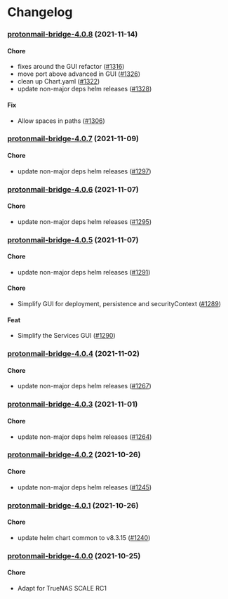 # Changelog<br>


<a name="protonmail-bridge-4.0.8"></a>
### [protonmail-bridge-4.0.8](https://github.com/truecharts/apps/compare/protonmail-bridge-4.0.7...protonmail-bridge-4.0.8) (2021-11-14)

#### Chore

* fixes around the GUI refactor ([#1316](https://github.com/truecharts/apps/issues/1316))
* move port above advanced in GUI ([#1326](https://github.com/truecharts/apps/issues/1326))
* clean up Chart.yaml ([#1322](https://github.com/truecharts/apps/issues/1322))
* update non-major deps helm releases ([#1328](https://github.com/truecharts/apps/issues/1328))

#### Fix

* Allow spaces in paths ([#1306](https://github.com/truecharts/apps/issues/1306))



<a name="protonmail-bridge-4.0.7"></a>
### [protonmail-bridge-4.0.7](https://github.com/truecharts/apps/compare/protonmail-bridge-4.0.6...protonmail-bridge-4.0.7) (2021-11-09)

#### Chore

* update non-major deps helm releases ([#1297](https://github.com/truecharts/apps/issues/1297))



<a name="protonmail-bridge-4.0.6"></a>
### [protonmail-bridge-4.0.6](https://github.com/truecharts/apps/compare/protonmail-bridge-4.0.5...protonmail-bridge-4.0.6) (2021-11-07)

#### Chore

* update non-major deps helm releases ([#1295](https://github.com/truecharts/apps/issues/1295))



<a name="protonmail-bridge-4.0.5"></a>
### [protonmail-bridge-4.0.5](https://github.com/truecharts/apps/compare/protonmail-bridge-4.0.4...protonmail-bridge-4.0.5) (2021-11-07)

#### Chore

* update non-major deps helm releases ([#1291](https://github.com/truecharts/apps/issues/1291))

#### Chore

* Simplify GUI for deployment, persistence and securityContext ([#1289](https://github.com/truecharts/apps/issues/1289))

#### Feat

* Simplify the Services GUI ([#1290](https://github.com/truecharts/apps/issues/1290))



<a name="protonmail-bridge-4.0.4"></a>
### [protonmail-bridge-4.0.4](https://github.com/truecharts/apps/compare/protonmail-bridge-4.0.3...protonmail-bridge-4.0.4) (2021-11-02)

#### Chore

* update non-major deps helm releases ([#1267](https://github.com/truecharts/apps/issues/1267))



<a name="protonmail-bridge-4.0.3"></a>
### [protonmail-bridge-4.0.3](https://github.com/truecharts/apps/compare/protonmail-bridge-4.0.2...protonmail-bridge-4.0.3) (2021-11-01)

#### Chore

* update non-major deps helm releases ([#1264](https://github.com/truecharts/apps/issues/1264))



<a name="protonmail-bridge-4.0.2"></a>
### [protonmail-bridge-4.0.2](https://github.com/truecharts/apps/compare/protonmail-bridge-4.0.1...protonmail-bridge-4.0.2) (2021-10-26)

#### Chore

* update non-major deps helm releases ([#1245](https://github.com/truecharts/apps/issues/1245))



<a name="protonmail-bridge-4.0.1"></a>
### [protonmail-bridge-4.0.1](https://github.com/truecharts/apps/compare/protonmail-bridge-4.0.0...protonmail-bridge-4.0.1) (2021-10-26)

#### Chore

* update helm chart common to v8.3.15 ([#1240](https://github.com/truecharts/apps/issues/1240))



<a name="protonmail-bridge-4.0.0"></a>
### [protonmail-bridge-4.0.0](https://github.com/truecharts/apps/compare/protonmail-bridge-3.0.16...protonmail-bridge-4.0.0) (2021-10-25)

#### Chore

* Adapt for TrueNAS SCALE RC1



